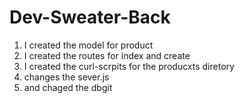 # Dev-Sweater-Back

1. I created the model for product
2. I created the routes for index and create
3. I created the curl-scrpits for the producxts diretory
4. changes the sever.js
5. and chaged the dbgit 
